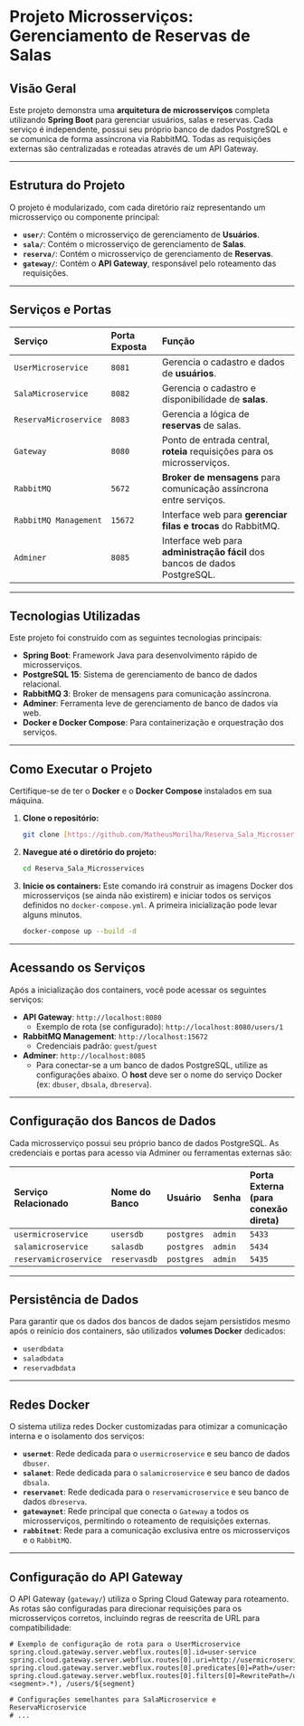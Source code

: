 # Projeto Microsserviços: Gerenciamento de Reservas de Salas

## Visão Geral

Este projeto demonstra uma **arquitetura de microsserviços** completa utilizando **Spring Boot** para gerenciar usuários, salas e reservas. Cada serviço é independente, possui seu próprio banco de dados PostgreSQL e se comunica de forma assíncrona via RabbitMQ. Todas as requisições externas são centralizadas e roteadas através de um API Gateway.

---

## Estrutura do Projeto

O projeto é modularizado, com cada diretório raiz representando um microsserviço ou componente principal:

* **`user/`**: Contém o microsserviço de gerenciamento de **Usuários**.
* **`sala/`**: Contém o microsserviço de gerenciamento de **Salas**.
* **`reserva/`**: Contém o microsserviço de gerenciamento de **Reservas**.
* **`gateway/`**: Contém o **API Gateway**, responsável pelo roteamento das requisições.

---

## Serviços e Portas

| Serviço             | Porta Exposta | Função                                    |
| :------------------ | :------------ | :---------------------------------------- |
| `UserMicroservice`  | `8081`        | Gerencia o cadastro e dados de **usuários**. |
| `SalaMicroservice`  | `8082`        | Gerencia o cadastro e disponibilidade de **salas**. |
| `ReservaMicroservice` | `8083`        | Gerencia a lógica de **reservas** de salas. |
| `Gateway`           | `8080`        | Ponto de entrada central, **roteia** requisições para os microsserviços. |
| `RabbitMQ`          | `5672`        | **Broker de mensagens** para comunicação assíncrona entre serviços. |
| `RabbitMQ Management` | `15672`       | Interface web para **gerenciar filas e trocas** do RabbitMQ. |
| `Adminer`           | `8085`        | Interface web para **administração fácil** dos bancos de dados PostgreSQL. |

---

## Tecnologias Utilizadas

Este projeto foi construído com as seguintes tecnologias principais:

* **Spring Boot**: Framework Java para desenvolvimento rápido de microsserviços.
* **PostgreSQL 15**: Sistema de gerenciamento de banco de dados relacional.
* **RabbitMQ 3**: Broker de mensagens para comunicação assíncrona.
* **Adminer**: Ferramenta leve de gerenciamento de banco de dados via web.
* **Docker e Docker Compose**: Para containerização e orquestração dos serviços.

---

## Como Executar o Projeto

Certifique-se de ter o **Docker** e o **Docker Compose** instalados em sua máquina.

1.  **Clone o repositório:**
    ```bash
    git clone [https://github.com/MatheusMorilha/Reserva_Sala_Microsservices.git](https://github.com/MatheusMorilha/Reserva_Sala_Microsservices.git)
    ```
2.  **Navegue até o diretório do projeto:**
    ```bash
    cd Reserva_Sala_Microsservices
    ```
3.  **Inicie os containers:**
    Este comando irá construir as imagens Docker dos microsserviços (se ainda não existirem) e iniciar todos os serviços definidos no `docker-compose.yml`. A primeira inicialização pode levar alguns minutos.
    ```bash
    docker-compose up --build -d
    ```

---

## Acessando os Serviços

Após a inicialização dos containers, você pode acessar os seguintes serviços:

* **API Gateway**: `http://localhost:8080`
    * Exemplo de rota (se configurado): `http://localhost:8080/users/1`
* **RabbitMQ Management**: `http://localhost:15672`
    * Credenciais padrão: `guest`/`guest`
* **Adminer**: `http://localhost:8085`
    * Para conectar-se a um banco de dados PostgreSQL, utilize as configurações abaixo. O **host** deve ser o nome do serviço Docker (ex: `dbuser`, `dbsala`, `dbreserva`).

---

## Configuração dos Bancos de Dados

Cada microsserviço possui seu próprio banco de dados PostgreSQL. As credenciais e portas para acesso via Adminer ou ferramentas externas são:

| Serviço Relacionado | Nome do Banco | Usuário    | Senha    | Porta Externa (para conexão direta) |
| :------------------ | :------------ | :--------- | :------- | :---------------------------------- |
| `usermicroservice`  | `usersdb`     | `postgres` | `admin`  | `5433`                              |
| `salamicroservice`  | `salasdb`     | `postgres` | `admin`  | `5434`                              |
| `reservamicroservice` | `reservasdb`  | `postgres` | `admin`  | `5435`                              |

---

## Persistência de Dados

Para garantir que os dados dos bancos de dados sejam persistidos mesmo após o reinício dos containers, são utilizados **volumes Docker** dedicados:

* `userdbdata`
* `saladbdata`
* `reservadbdata`

---

## Redes Docker

O sistema utiliza redes Docker customizadas para otimizar a comunicação interna e o isolamento dos serviços:

* **`usernet`**: Rede dedicada para o `usermicroservice` e seu banco de dados `dbuser`.
* **`salanet`**: Rede dedicada para o `salamicroservice` e seu banco de dados `dbsala`.
* **`reservanet`**: Rede dedicada para o `reservamicroservice` e seu banco de dados `dbreserva`.
* **`gatewaynet`**: Rede principal que conecta o `Gateway` a todos os microsserviços, permitindo o roteamento de requisições externas.
* **`rabbitnet`**: Rede para a comunicação exclusiva entre os microsserviços e o `RabbitMQ`.

---

## Configuração do API Gateway

O API Gateway (`gateway/`) utiliza o Spring Cloud Gateway para roteamento. As rotas são configuradas para direcionar requisições para os microsserviços corretos, incluindo regras de reescrita de URL para compatibilidade:

```properties
# Exemplo de configuração de rota para o UserMicroservice
spring.cloud.gateway.server.webflux.routes[0].id=user-service
spring.cloud.gateway.server.webflux.routes[0].uri=http://usermicroservice:8081
spring.cloud.gateway.server.webflux.routes[0].predicates[0]=Path=/users/**
spring.cloud.gateway.server.webflux.routes[0].filters[0]=RewritePath=/users/(?<segment>.*), /users/${segment}

# Configurações semelhantes para SalaMicroservice e ReservaMicroservice
# ...
